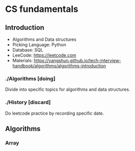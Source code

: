 # CS fundamentals

## Introduction
- Algorithms and Data structures
- Picking Language: Python
- Database: SQL
- LeeCode: https://leetcode.com
- Materials: https://yangshun.github.io/tech-interview-handbook/algorithms/algorithms-introduction

### ./Algorithms [doing]

Divide into specific topics for algorithms and data structures.

### ./History [discard]
Do leetcode practice by recording specific date.

## Algorithms

### Array
